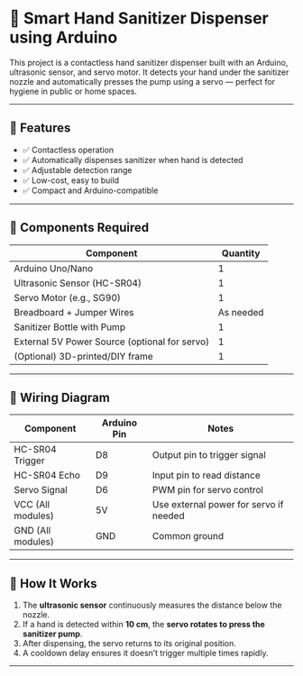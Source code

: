 # 🤖 Smart Hand Sanitizer Dispenser using Arduino

This project is a contactless hand sanitizer dispenser built with an Arduino, ultrasonic sensor, and servo motor. It detects your hand under the sanitizer nozzle and automatically presses the pump using a servo — perfect for hygiene in public or home spaces.

---

## 🚀 Features

- ✅ Contactless operation
- ✅ Automatically dispenses sanitizer when hand is detected
- ✅ Adjustable detection range
- ✅ Low-cost, easy to build
- ✅ Compact and Arduino-compatible

---

## 🧰 Components Required

| Component             | Quantity |
|-----------------------|----------|
| Arduino Uno/Nano      | 1        |
| Ultrasonic Sensor (HC-SR04) | 1        |
| Servo Motor (e.g., SG90)     | 1        |
| Breadboard + Jumper Wires   | As needed |
| Sanitizer Bottle with Pump  | 1        |
| External 5V Power Source (optional for servo) | 1 |
| (Optional) 3D-printed/DIY frame | 1 |

---

## 🔌 Wiring Diagram

| Component        | Arduino Pin | Notes                         |
|------------------|-------------|-------------------------------|
| HC-SR04 Trigger  | D8          | Output pin to trigger signal |
| HC-SR04 Echo     | D9          | Input pin to read distance   |
| Servo Signal     | D6          | PWM pin for servo control    |
| VCC (All modules)| 5V          | Use external power for servo if needed |
| GND (All modules)| GND         | Common ground                 |

---

## 🧠 How It Works

1. The **ultrasonic sensor** continuously measures the distance below the nozzle.
2. If a hand is detected within **10 cm**, the **servo rotates to press the sanitizer pump**.
3. After dispensing, the servo returns to its original position.
4. A cooldown delay ensures it doesn’t trigger multiple times rapidly.

---


